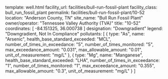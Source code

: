 template: well.html
facility_url: facilities/bull-run-fossil-plant
facility_class: bull_run_fossil_plant
permalink: facilities/bull-run-fossil-plant/10-52
location: "Anderson County, TN"
site_name: "Bull Run Fossil Plant"
owner/operator: "Tennessee Valley Authority (TVA)"
title: "10-52"
coordinates: [
  -84.151325,
  36.000738
]
designation: "Downgradient"
legend: "Downgradient, Not In Compliance"
pollutants: [
  {
  type: "As",
  name: "Arsenic",
  health_base_standard_exceeded: "MCL",
  number_of_times_in_exceedance: "5",
  number_of_times_monitored: "5",
  max_exceedance_amount: "0.031",
  max_allowable_amount: "0.01",
  unit_of_measurement: "mg/L"
  },
  {
  type: "Mg",
  name: "Manganese",
  health_base_standard_exceeded: "LHA",
  number_of_times_in_exceedance: "1",
  number_of_times_monitored: "1",
  max_exceedance_amount: "0.355",
  max_allowable_amount: "0.3",
  unit_of_measurement: "mg/L"
  }
]
